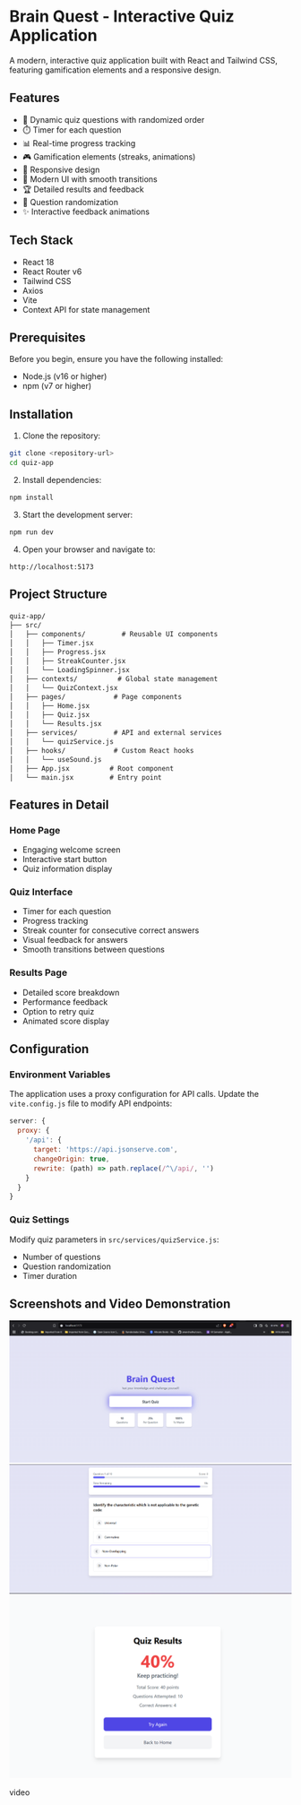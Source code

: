 # Brain Quest - Interactive Quiz Application

A modern, interactive quiz application built with React and Tailwind CSS, featuring gamification elements and a responsive design.

## Features

- 🎯 Dynamic quiz questions with randomized order
- ⏱️ Timer for each question
- 📊 Real-time progress tracking
- 🎮 Gamification elements (streaks, animations)
- 📱 Responsive design
- 🎨 Modern UI with smooth transitions
- 🏆 Detailed results and feedback
- 🔄 Question randomization
- ✨ Interactive feedback animations

## Tech Stack

- React 18
- React Router v6
- Tailwind CSS
- Axios
- Vite
- Context API for state management

## Prerequisites

Before you begin, ensure you have the following installed:

- Node.js (v16 or higher)
- npm (v7 or higher)

## Installation

1. Clone the repository:

```bash
git clone <repository-url>
cd quiz-app
```

2. Install dependencies:

```bash
npm install
```

3. Start the development server:

```bash
npm run dev
```

4. Open your browser and navigate to:

```
http://localhost:5173
```

## Project Structure

```
quiz-app/
├── src/
│   ├── components/         # Reusable UI components
│   │   ├── Timer.jsx
│   │   ├── Progress.jsx
│   │   ├── StreakCounter.jsx
│   │   └── LoadingSpinner.jsx
│   ├── contexts/          # Global state management
│   │   └── QuizContext.jsx
│   ├── pages/            # Page components
│   │   ├── Home.jsx
│   │   ├── Quiz.jsx
│   │   └── Results.jsx
│   ├── services/         # API and external services
│   │   └── quizService.js
│   ├── hooks/            # Custom React hooks
│   │   └── useSound.js
│   ├── App.jsx          # Root component
│   └── main.jsx         # Entry point
```

## Features in Detail

### Home Page

- Engaging welcome screen
- Interactive start button
- Quiz information display

### Quiz Interface

- Timer for each question
- Progress tracking
- Streak counter for consecutive correct answers
- Visual feedback for answers
- Smooth transitions between questions

### Results Page

- Detailed score breakdown
- Performance feedback
- Option to retry quiz
- Animated score display

## Configuration

### Environment Variables

The application uses a proxy configuration for API calls. Update the `vite.config.js` file to modify API endpoints:

```javascript
server: {
  proxy: {
    '/api': {
      target: 'https://api.jsonserve.com',
      changeOrigin: true,
      rewrite: (path) => path.replace(/^\/api/, '')
    }
  }
}
```

### Quiz Settings

Modify quiz parameters in `src/services/quizService.js`:

- Number of questions
- Question randomization
- Timer duration

## Screenshots and Video Demonstration

![Screenshot 1](./public/HomePage.png)
![Screenshot 2](./public/QuizPage.png)
![Screenshot 3](./public/ResultsPage.png)

video
